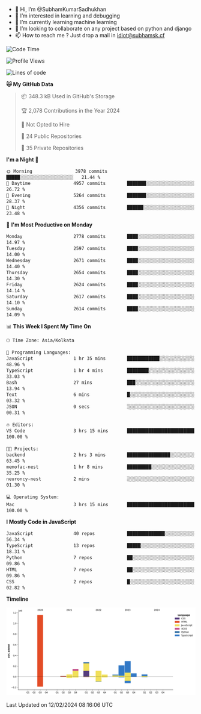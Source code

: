 - 👋 Hi, I’m @SubhamKumarSadhukhan
- 👀 I’m interested in learning and debugging
- 🌱 I’m currently learning machine learning
- 💞️ I’m looking to collaborate on any project based on python and django
- 📫 How to reach me ?
      Just drop a mail in idiot@subhamsk.cf

<!---
SubhamKumarSadhukhan/SubhamKumarSadhukhan is a ✨ special ✨ repository because its `README.md` (this file) appears on your GitHub profile.
You can click the Preview link to take a look at your changes.
--->


<!--START_SECTION:waka-->
![Code Time](http://img.shields.io/badge/Code%20Time-1%2C930%20hrs%2025%20mins-blue)

![Profile Views](http://img.shields.io/badge/Profile%20Views-0-blue)

![Lines of code](https://img.shields.io/badge/From%20Hello%20World%20I%27ve%20Written-2.4%20million%20lines%20of%20code-blue)

**🐱 My GitHub Data** 

> 📦 348.3 kB Used in GitHub's Storage 
 > 
> 🏆 2,078 Contributions in the Year 2024
 > 
> 🚫 Not Opted to Hire
 > 
> 📜 24 Public Repositories 
 > 
> 🔑 35 Private Repositories 
 > 
**I'm a Night 🦉** 

```text
🌞 Morning                3978 commits        █████░░░░░░░░░░░░░░░░░░░░   21.44 % 
🌆 Daytime                4957 commits        ███████░░░░░░░░░░░░░░░░░░   26.72 % 
🌃 Evening                5264 commits        ███████░░░░░░░░░░░░░░░░░░   28.37 % 
🌙 Night                  4356 commits        ██████░░░░░░░░░░░░░░░░░░░   23.48 % 
```
📅 **I'm Most Productive on Monday** 

```text
Monday                   2778 commits        ████░░░░░░░░░░░░░░░░░░░░░   14.97 % 
Tuesday                  2597 commits        ████░░░░░░░░░░░░░░░░░░░░░   14.00 % 
Wednesday                2671 commits        ████░░░░░░░░░░░░░░░░░░░░░   14.40 % 
Thursday                 2654 commits        ████░░░░░░░░░░░░░░░░░░░░░   14.30 % 
Friday                   2624 commits        ████░░░░░░░░░░░░░░░░░░░░░   14.14 % 
Saturday                 2617 commits        ████░░░░░░░░░░░░░░░░░░░░░   14.10 % 
Sunday                   2614 commits        ████░░░░░░░░░░░░░░░░░░░░░   14.09 % 
```


📊 **This Week I Spent My Time On** 

```text
🕑︎ Time Zone: Asia/Kolkata

💬 Programming Languages: 
JavaScript               1 hr 35 mins        ████████████░░░░░░░░░░░░░   48.96 % 
TypeScript               1 hr 4 mins         ████████░░░░░░░░░░░░░░░░░   33.03 % 
Bash                     27 mins             ███░░░░░░░░░░░░░░░░░░░░░░   13.94 % 
Text                     6 mins              █░░░░░░░░░░░░░░░░░░░░░░░░   03.32 % 
JSON                     0 secs              ░░░░░░░░░░░░░░░░░░░░░░░░░   00.31 % 

🔥 Editors: 
VS Code                  3 hrs 15 mins       █████████████████████████   100.00 % 

🐱‍💻 Projects: 
backend                  2 hrs 3 mins        ████████████████░░░░░░░░░   63.45 % 
memofac-nest             1 hr 8 mins         █████████░░░░░░░░░░░░░░░░   35.25 % 
neuroncy-nest            2 mins              ░░░░░░░░░░░░░░░░░░░░░░░░░   01.30 % 

💻 Operating System: 
Mac                      3 hrs 15 mins       █████████████████████████   100.00 % 
```

**I Mostly Code in JavaScript** 

```text
JavaScript               40 repos            ██████████████░░░░░░░░░░░   56.34 % 
TypeScript               13 repos            █████░░░░░░░░░░░░░░░░░░░░   18.31 % 
Python                   7 repos             ██░░░░░░░░░░░░░░░░░░░░░░░   09.86 % 
HTML                     7 repos             ██░░░░░░░░░░░░░░░░░░░░░░░   09.86 % 
CSS                      2 repos             █░░░░░░░░░░░░░░░░░░░░░░░░   02.82 % 
```



**Timeline**

![Lines of Code chart](https://raw.githubusercontent.com/SubhamKumarSadhukhan/SubhamKumarSadhukhan/main/assets/bar_graph.png)


 Last Updated on 12/02/2024 08:16:06 UTC
<!--END_SECTION:waka-->
